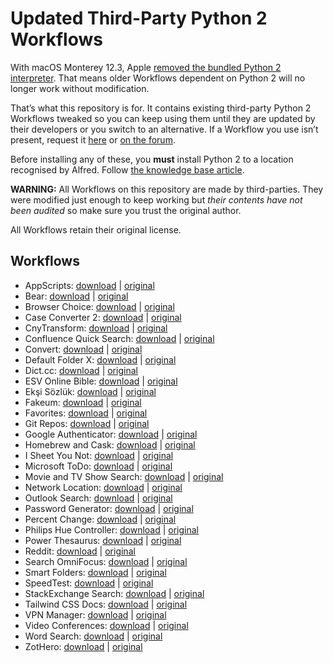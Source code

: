 # Updated Third-Party Python 2 Workflows

With macOS Monterey 12.3, Apple [removed the bundled Python 2 interpreter](https://developer.apple.com/documentation/macos-release-notes/macos-12_3-release-notes#Python). That means older Workflows dependent on Python 2 will no longer work without modification.

That’s what this repository is for. It contains existing third-party Python 2 Workflows tweaked so you can keep using them until they are updated by their developers or you switch to an alternative. If a Workflow you use isn’t present, request it [here](https://github.com/alfredapp/updated-third-party-python2-workflows/issues/new?template=request_workflow.yml) or [on the forum](https://www.alfredforum.com/topic/17941-making-python-2-workflows-work-on-macos-monterey-123-and-above/).

Before installing any of these, you **must** install Python 2 to a location recognised by Alfred. Follow [the knowledge base article](https://www.alfredapp.com/help/kb/python-2-monterey/).

**WARNING:** All Workflows on this repository are made by third-parties. They were modified just enough to keep working but *their contents have not been audited* so make sure you trust the original author.

All Workflows retain their original license.

## Workflows

* AppScripts: [download](https://github.com/alfredapp/updated-third-party-python2-workflows/raw/main/Workflows/AppScripts.alfredworkflow) | [original](https://www.alfredforum.com/topic/4218-appscripts-—-list-search-and-run-applescripts-for-the-active-application/)
* Bear: [download](https://github.com/alfredapp/updated-third-party-python2-workflows/raw/main/Workflows/Bear.alfredworkflow) | [original](https://www.alfredforum.com/topic/10403-bear-workflow-search-and-create-notes/)
* Browser Choice: [download](https://github.com/alfredapp/updated-third-party-python2-workflows/raw/main/Workflows/Browser%20Choice.alfredworkflow) | [original](https://www.alfredforum.com/topic/11787-any-way-to-open-a-url-with-a-particular-browser/)
* Case Converter 2: [download](https://github.com/alfredapp/updated-third-party-python2-workflows/raw/main/Workflows/Case%20Converter%202.alfredworkflow) | [original](https://www.alfredforum.com/topic/2180-case-converter-including-title-case/)
* CnyTransform: [download](https://github.com/alfredapp/updated-third-party-python2-workflows/raw/main/Workflows/CnyTransform.alfredworkflow) | [original](https://github.com/TerryX-Lee/AlfredWorkflow_CnyTransform)
* Confluence Quick Search: [download](https://github.com/alfredapp/updated-third-party-python2-workflows/raw/main/Workflows/Confluence%20Quick%20Search.alfredworkflow) | [original](https://www.alfredforum.com/topic/10234-atlassian-confluence-quick-search/)
* Convert: [download](https://github.com/alfredapp/updated-third-party-python2-workflows/raw/main/Workflows/Convert.alfredworkflow) | [original](https://www.alfredforum.com/topic/3980-offline-unit-conversion-workflow/)
* Default Folder X: [download](https://github.com/alfredapp/updated-third-party-python2-workflows/raw/main/Workflows/Default%20Folder%20X.alfredworkflow) | [original](https://www.alfredforum.com/topic/8695-default-folder-x/)
* Dict.cc: [download](https://github.com/alfredapp/updated-third-party-python2-workflows/raw/main/Workflows/Dict.cc.alfredworkflow) | [original](https://github.com/dennis-tra/alfred-dict.cc-workflow)
* ESV Online Bible: [download](https://github.com/alfredapp/updated-third-party-python2-workflows/raw/main/Workflows/ESV%20Online%20Bible.alfredworkflow) | [original](https://www.alfredforum.com/topic/9663-esv-online-bible/)
* Ekşi Sözlük: [download](https://github.com/alfredapp/updated-third-party-python2-workflows/raw/main/Workflows/Eks%CC%A7i%20So%CC%88zlu%CC%88k.alfredworkflow) | [original](https://github.com/ttuygun/alfred-eksi-sozluk-workflow)
* Fakeum: [download](https://github.com/alfredapp/updated-third-party-python2-workflows/raw/main/Workflows/Fakeum.alfredworkflow) | [original](https://www.alfredforum.com/topic/5319-fakeum-—-generate-fake-test-datasets-in-alfred/)
* Favorites: [download](https://github.com/alfredapp/updated-third-party-python2-workflows/raw/main/Workflows/Favorites.alfredworkflow) | [original](http://www.packal.org/workflow/favorites)
* Git Repos: [download](https://github.com/alfredapp/updated-third-party-python2-workflows/raw/main/Workflows/Git%20Repos.alfredworkflow) | [original](https://www.alfredforum.com/topic/4588-find-filter-open-git-repositories/)
* Google Authenticator: [download](https://github.com/alfredapp/updated-third-party-python2-workflows/raw/main/Workflows/Google%20Authenticator.alfredworkflow) | [original](https://www.alfredforum.com/topic/4062-gauth-google-authenticator-time-based-two-factor-authentication/)
* Homebrew and Cask: [download](https://github.com/alfredapp/updated-third-party-python2-workflows/raw/main/Workflows/Homebrew%20and%20Cask.alfredworkflow) | [original](https://www.alfredforum.com/topic/4270-homebrew-and-cask-for-alfred/)
* I Sheet You Not: [download](https://github.com/alfredapp/updated-third-party-python2-workflows/raw/main/Workflows/I%20Sheet%20You%20Not.alfredworkflow) | [original](https://www.alfredforum.com/topic/9469-i-sheet-you-not-plug-excel-into-alfred/)
* Microsoft ToDo: [download](https://github.com/alfredapp/updated-third-party-python2-workflows/raw/main/Workflows/Microsoft%20ToDo.alfredworkflow) | [original](https://www.alfredforum.com/topic/14864-microsoft-todo-wunderlist-replacement-workflow/)
* Movie and TV Show Search: [download](https://github.com/alfredapp/updated-third-party-python2-workflows/raw/main/Workflows/Movie%20and%20TV%20Show%20Search.alfredworkflow) | [original](https://www.alfredforum.com/topic/5355-movie-and-tv-show-search/)
* Network Location: [download](https://github.com/alfredapp/updated-third-party-python2-workflows/raw/main/Workflows/Network%20Location.alfredworkflow) | [original](https://www.alfredforum.com/topic/4533-list-filter-and-activate-network-locations-from-within-alfred/)
* Outlook Search: [download](https://github.com/alfredapp/updated-third-party-python2-workflows/raw/main/Workflows/Outlook%20Search.alfredworkflow) | [original](https://www.alfredforum.com/topic/11320-workflow-for-outlook-v16-search/)
* Password Generator: [download](https://github.com/alfredapp/updated-third-party-python2-workflows/raw/main/Workflows/Password%20Generator.alfredworkflow) | [original](https://www.alfredforum.com/topic/6653-secure-password-generator/)
* Percent Change: [download](https://github.com/alfredapp/updated-third-party-python2-workflows/raw/main/Workflows/Percent%20Change.alfredworkflow) | [original](https://www.alfredforum.com/topic/4731-percent-change/)
* Philips Hue Controller: [download](https://github.com/alfredapp/updated-third-party-python2-workflows/raw/main/Workflows/Philips%20Hue%20Controller.alfredworkflow) | [original](https://www.alfredforum.com/topic/2723-philips-hue-controller-workflow/)
* Power Thesaurus: [download](https://github.com/alfredapp/updated-third-party-python2-workflows/raw/main/Workflows/Power%20Thesaurus.alfredworkflow) | [original](https://www.alfredforum.com/topic/10576-power-thesaurus-search/)
* Reddit: [download](https://github.com/alfredapp/updated-third-party-python2-workflows/raw/main/Workflows/Reddit.alfredworkflow) | [original](https://www.alfredforum.com/topic/5317-browse-reddit/)
* Search OmniFocus: [download](https://github.com/alfredapp/updated-third-party-python2-workflows/raw/main/Workflows/Search%20OmniFocus.alfredworkflow) | [original](https://www.alfredforum.com/topic/5934-search-omnifocus-free-text-search-your-omnifocus-data/)
* Smart Folders: [download](https://github.com/alfredapp/updated-third-party-python2-workflows/raw/main/Workflows/Smart%20Folders.alfredworkflow) | [original](https://www.alfredforum.com/topic/3385-smartfolders-browse-and-search-the-contents-of-your-saved-searches/)
* SpeedTest: [download](https://github.com/alfredapp/updated-third-party-python2-workflows/raw/main/Workflows/SpeedTest.alfredworkflow) | [original](http://www.packal.org/workflow/speedtest-0)
* StackExchange Search: [download](https://github.com/alfredapp/updated-third-party-python2-workflows/raw/main/Workflows/StackExchange%20Search.alfredworkflow) | [original](https://www.alfredforum.com/topic/5318-search-stackoverflow/)
* Tailwind CSS Docs: [download](https://github.com/alfredapp/updated-third-party-python2-workflows/raw/main/Workflows/Tailwind%20CSS%20Docs.alfredworkflow) | [original](https://github.com/techouse/alfred-tailwindcss-docs)
* VPN Manager: [download](https://github.com/alfredapp/updated-third-party-python2-workflows/raw/main/Workflows/VPN%20Manager.alfredworkflow) | [original](https://www.alfredforum.com/topic/7333-vpn-connection-manager/)
* Video Conferences: [download](https://github.com/alfredapp/updated-third-party-python2-workflows/raw/main/Workflows/Video%20Conferences.alfredworkflow) | [original](https://www.deanishe.net/post/2020/05/workflow-video-conferences/)
* Word Search: [download](https://github.com/alfredapp/updated-third-party-python2-workflows/raw/main/Workflows/Word%20Search.alfredworkflow) | [original](https://www.alfredforum.com/topic/11074-word-search-a-workflow-to-make-you-a-better-writer/)
* ZotHero: [download](https://github.com/alfredapp/updated-third-party-python2-workflows/raw/main/Workflows/ZotHero.alfredworkflow) | [original](https://www.alfredforum.com/topic/11658-zothero-—-generate-zotero-citations-in-alfred/)
